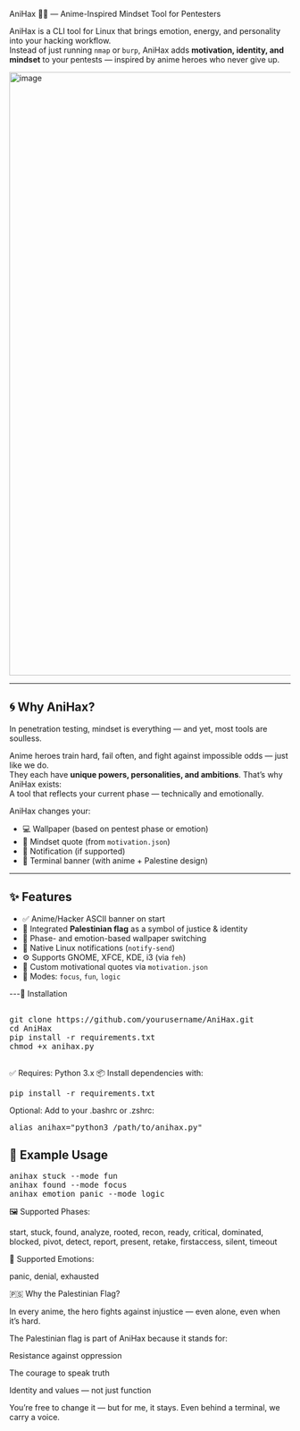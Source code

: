  AniHax 🧠🎌 — Anime-Inspired Mindset Tool for Pentesters

AniHax is a CLI tool for Linux that brings emotion, energy, and personality into your hacking workflow.  
Instead of just running `nmap` or `burp`, AniHax adds **motivation, identity, and mindset** to your pentests — inspired by anime heroes who never give up.

<img width="1920" height="1080" alt="image" src="https://github.com/user-attachments/assets/b2edf788-e59d-4e78-b823-2ab71e378401" />

---

## 🌀 Why AniHax?

In penetration testing, mindset is everything — and yet, most tools are soulless.

Anime heroes train hard, fail often, and fight against impossible odds — just like we do.  
They each have **unique powers, personalities, and ambitions**. That’s why AniHax exists:  
A tool that reflects your current phase — technically and emotionally.

AniHax changes your:

- 💻 Wallpaper (based on pentest phase or emotion)
- 💬 Mindset quote (from `motivation.json`)
- 🔔 Notification (if supported)
- 🎌 Terminal banner (with anime + Palestine design)

---

## ✨ Features

- ✅ Anime/Hacker ASCII banner on start
- 🎌 Integrated **Palestinian flag** as a symbol of justice & identity
- 🧠 Phase- and emotion-based wallpaper switching
- 📢 Native Linux notifications (`notify-send`)
- ⚙️ Supports GNOME, XFCE, KDE, i3 (via `feh`)
- 💬 Custom motivational quotes via `motivation.json`
- 🧩 Modes: `focus`, `fun`, `logic`

---🧪 Installation
<pre> 
git clone https://github.com/yourusername/AniHax.git
cd AniHax
pip install -r requirements.txt
chmod +x anihax.py

</pre>



✅ Requires: Python 3.x
📦 Install dependencies with:

<pre>pip install -r requirements.txt</pre>

 
Optional: Add to your .bashrc or .zshrc:
<pre>alias anihax="python3 /path/to/anihax.py"</pre>

## 🔁 Example Usage

<pre>
anihax stuck --mode fun
anihax found --mode focus
anihax emotion panic --mode logic
</pre>
 
🖼️ Supported Phases:

start, stuck, found, analyze, rooted, recon, ready,
critical, dominated, blocked, pivot, detect, report,
present, retake, firstaccess, silent, timeout

🧠 Supported Emotions:

panic, denial, exhausted

🇵🇸 Why the Palestinian Flag?

   In every anime, the hero fights against injustice — even alone, even when it’s hard.

The Palestinian flag is part of AniHax because it stands for:

   Resistance against oppression

   The courage to speak truth

   Identity and values — not just function

You’re free to change it — but for me, it stays.
Even behind a terminal, we carry a voice.


